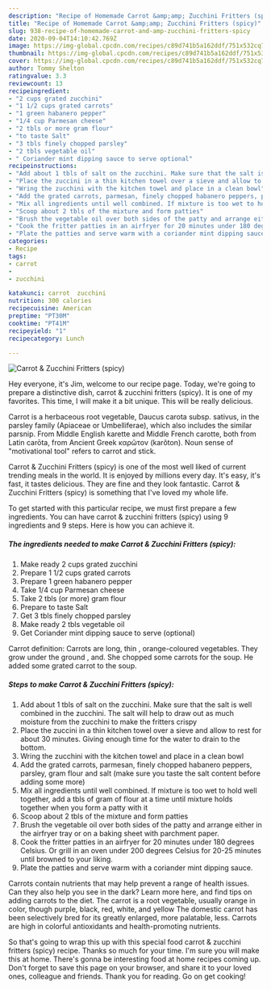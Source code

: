 ```yaml
---
description: "Recipe of Homemade Carrot &amp;amp; Zucchini Fritters (spicy)"
title: "Recipe of Homemade Carrot &amp;amp; Zucchini Fritters (spicy)"
slug: 938-recipe-of-homemade-carrot-and-amp-zucchini-fritters-spicy
date: 2020-09-04T14:10:42.769Z
image: https://img-global.cpcdn.com/recipes/c89d741b5a162ddf/751x532cq70/carrot-zucchini-fritters-spicy-recipe-main-photo.jpg
thumbnail: https://img-global.cpcdn.com/recipes/c89d741b5a162ddf/751x532cq70/carrot-zucchini-fritters-spicy-recipe-main-photo.jpg
cover: https://img-global.cpcdn.com/recipes/c89d741b5a162ddf/751x532cq70/carrot-zucchini-fritters-spicy-recipe-main-photo.jpg
author: Tommy Shelton
ratingvalue: 3.3
reviewcount: 13
recipeingredient:
- "2 cups grated zucchini"
- "1 1/2 cups grated carrots"
- "1 green habanero pepper"
- "1/4 cup Parmesan cheese"
- "2 tbls or more gram flour"
- "to taste Salt"
- "3 tbls finely chopped parsley"
- "2 tbls vegetable oil"
- " Coriander mint dipping sauce to serve optional"
recipeinstructions:
- "Add about 1 tbls of salt on the zucchini. Make sure that the salt is well combined in the zucchini. The salt will help to draw out as much moisture from the zucchini to make the fritters crispy"
- "Place the zuccini in a thin kitchen towel over a sieve and allow to rest for about 30 minutes. Giving enough time for the water to drain to the bottom."
- "Wring the zucchini with the kitchen towel and place in a clean bowl"
- "Add the grated carrots, parmesan, finely chopped habanero peppers, parsley, gram flour and salt (make sure you taste the salt content before adding some more)"
- "Mix all ingredients until well combined. If mixture is too wet to hold well together, add a tbls of gram of flour at a time until mixture holds together when you form a patty with it"
- "Scoop about 2 tbls of the mixture and form patties"
- "Brush the vegetable oil over both sides of the patty and arrange either in the airfryer tray or on a baking sheet with parchment paper."
- "Cook the fritter patties in an airfryer for 20 minutes under 180 degrees Celsius. Or grill in an oven under 200 degrees Celsius for 20-25 minutes until browned to your liking."
- "Plate the patties and serve warm with a coriander mint dipping sauce."
categories:
- Recipe
tags:
- carrot
- 
- zucchini

katakunci: carrot  zucchini 
nutrition: 300 calories
recipecuisine: American
preptime: "PT30M"
cooktime: "PT41M"
recipeyield: "1"
recipecategory: Lunch

---
```



![Carrot &amp; Zucchini Fritters (spicy)](https://img-global.cpcdn.com/recipes/c89d741b5a162ddf/751x532cq70/carrot-zucchini-fritters-spicy-recipe-main-photo.jpg)

Hey everyone, it's Jim, welcome to our recipe page. Today, we're going to prepare a distinctive dish, carrot &amp; zucchini fritters (spicy). It is one of my favorites. This time, I will make it a bit unique. This will be really delicious.

Carrot is a herbaceous root vegetable, Daucus carota subsp. sativus, in the parsley family (Apiaceae or Umbelliferae), which also includes the similar parsnip. From Middle English karette and Middle French carotte, both from Latin carōta, from Ancient Greek καρῶτον (karôton). Noun sense of &#34;motivational tool&#34; refers to carrot and stick.

Carrot &amp; Zucchini Fritters (spicy) is one of the most well liked of current trending meals in the world. It is enjoyed by millions every day. It's easy, it's fast, it tastes delicious. They are fine and they look fantastic. Carrot &amp; Zucchini Fritters (spicy) is something that I've loved my whole life.


To get started with this particular recipe, we must first prepare a few ingredients. You can have carrot &amp; zucchini fritters (spicy) using 9 ingredients and 9 steps. Here is how you can achieve it.

<!--inarticleads1-->

##### The ingredients needed to make Carrot &amp; Zucchini Fritters (spicy):

1. Make ready 2 cups grated zucchini
1. Prepare 1 1/2 cups grated carrots
1. Prepare 1 green habanero pepper
1. Take 1/4 cup Parmesan cheese
1. Take 2 tbls (or more) gram flour
1. Prepare to taste Salt
1. Get 3 tbls finely chopped parsley
1. Make ready 2 tbls vegetable oil
1. Get  Coriander mint dipping sauce to serve (optional)


Carrot definition: Carrots are long, thin , orange-coloured vegetables. They grow under the ground , and. She chopped some carrots for the soup. He added some grated carrot to the soup. 

<!--inarticleads2-->

##### Steps to make Carrot &amp; Zucchini Fritters (spicy):

1. Add about 1 tbls of salt on the zucchini. Make sure that the salt is well combined in the zucchini. The salt will help to draw out as much moisture from the zucchini to make the fritters crispy
1. Place the zuccini in a thin kitchen towel over a sieve and allow to rest for about 30 minutes. Giving enough time for the water to drain to the bottom.
1. Wring the zucchini with the kitchen towel and place in a clean bowl
1. Add the grated carrots, parmesan, finely chopped habanero peppers, parsley, gram flour and salt (make sure you taste the salt content before adding some more)
1. Mix all ingredients until well combined. If mixture is too wet to hold well together, add a tbls of gram of flour at a time until mixture holds together when you form a patty with it
1. Scoop about 2 tbls of the mixture and form patties
1. Brush the vegetable oil over both sides of the patty and arrange either in the airfryer tray or on a baking sheet with parchment paper.
1. Cook the fritter patties in an airfryer for 20 minutes under 180 degrees Celsius. Or grill in an oven under 200 degrees Celsius for 20-25 minutes until browned to your liking.
1. Plate the patties and serve warm with a coriander mint dipping sauce.


Carrots contain nutrients that may help prevent a range of health issues. Can they also help you see in the dark? Learn more here, and find tips on adding carrots to the diet. The carrot is a root vegetable, usually orange in color, though purple, black, red, white, and yellow The domestic carrot has been selectively bred for its greatly enlarged, more palatable, less. Carrots are high in colorful antioxidants and health-promoting nutrients. 

So that's going to wrap this up with this special food carrot &amp; zucchini fritters (spicy) recipe. Thanks so much for your time. I'm sure you will make this at home. There's gonna be interesting food at home recipes coming up. Don't forget to save this page on your browser, and share it to your loved ones, colleague and friends. Thank you for reading. Go on get cooking!

